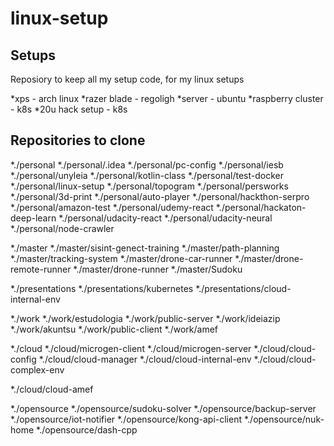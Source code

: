 # linux-setup

## Setups

Reposiory to keep all my setup code, for my linux setups

*xps - arch linux
*razer blade - regoligh
*server - ubuntu
*raspberry cluster - k8s
*20u hack setup - k8s


## Repositories to clone

*./personal
*./personal/.idea
*./personal/pc-config
*./personal/iesb
*./personal/unyleia
*./personal/kotlin-class
*./personal/test-docker
*./personal/linux-setup
*./personal/topogram
*./personal/persworks
*./personal/3d-print
*./personal/auto-player
*./personal/hackthon-serpro
*./personal/amazon-test
*./personal/udemy-react
*./personal/hackaton-deep-learn
*./personal/udacity-react
*./personal/udacity-neural
*./personal/node-crawler

*./master
*./master/sisint-genect-training
*./master/path-planning
*./master/tracking-system
*./master/drone-car-runner
*./master/drone-remote-runner
*./master/drone-runner
*./master/Sudoku

*./presentations
*./presentations/kubernetes
*./presentations/cloud-internal-env

*./work
*./work/estudologia
*./work/public-server
*./work/ideiazip
*./work/akuntsu
*./work/public-client
*./work/amef

*./cloud
*./cloud/microgen-client
*./cloud/microgen-server
*./cloud/cloud-config
*./cloud/cloud-manager
*./cloud/cloud-internal-env
*./cloud/cloud-complex-env

*./cloud/cloud-amef

*./opensource
*./opensource/sudoku-solver
*./opensource/backup-server
*./opensource/iot-notifier
*./opensource/kong-api-client
*./opensource/nuk-home
*./opensource/dash-cpp


